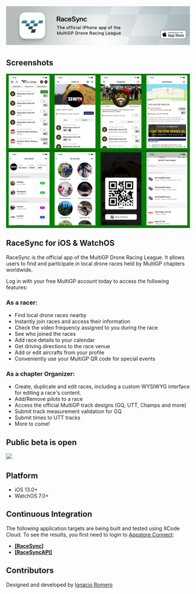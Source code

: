 # [<img src="Documentation/Github/racesync_readme_header.jpg">](https://apps.apple.com/us/developer/multigp-inc/id1491110679)

## Screenshots

<table bgcolor=green>
  <tr>
    <th><img src="Documentation/UI/AppStore_Screenshots/RaceSync_5.5_display_screenshot1.png"></th>
    <th><img src="Documentation/UI/AppStore_Screenshots/RaceSync_5.5_display_screenshot2.png"></th>
    <th><img src="Documentation/UI/AppStore_Screenshots/RaceSync_5.5_display_screenshot3.png"></th>
    <th><img src="Documentation/UI/AppStore_Screenshots/RaceSync_5.5_display_screenshot4.png"></th>
  </tr>
  <tr>
    <th><img src="Documentation/UI/AppStore_Screenshots/RaceSync_5.5_display_screenshot5.png"></th>
    <th><img src="Documentation/UI/AppStore_Screenshots/RaceSync_5.5_display_screenshot6.png"></th>
    <th><img src="Documentation/UI/AppStore_Screenshots/RaceSync_5.5_display_screenshot7.png"></th>
    <th><img src="Documentation/UI/AppStore_Screenshots/RaceSync_5.5_display_screenshot8.png"></th>
  </tr>
</table>

## RaceSync for iOS & WatchOS
RaceSync is the official app of the MultiGP Drone Racing League. It allows users to find and participate in local drone races held by MultiGP chapters worldwide.

Log in with your free MultiGP account today to access the following features:

### As a racer:

* Find local drone races nearby
* Instantly join races and access their information
* Check the video frequency assigned to you during the race
* See who joined the races
* Add race details to your calendar
* Get driving directions to the race venue
* Add or edit aircrafts from your profile
* Conveniently use your MultiGP QR code for special events

### As a chapter Organizer:

* Create, duplicate and edit races, including a custom WYSIWYG interface for editing a race's content.
* Add/Remove pilots to a race
* Access the official MultiGP track designs (GQ, UTT, Champs and more)
* Submit track measurement validation for GQ
* Submit times to UTT tracks
* More to come!

## Public beta is open

[<img src="https://user-images.githubusercontent.com/43776784/125545484-11474758-6313-4ddb-b96a-4a11113b1958.png" width=25%>](https://testflight.apple.com/join/BRXIQJLb)

## Platform

* iOS 13.0+
* WatchOS 7.0+

## Continuous Integration

The following application targets are being built and tested using XCode Cloud.
To see the results, you first need to login to [Appstore Connect](https://appstoreconnect.apple.com/):
- [**[RaceSync]**](https://appstoreconnect.apple.com/teams/69a6de89-7661-47e3-e053-5b8c7c11a4d1/apps/1491110680/ci/groups)
- [**[RaceSyncAPI]**](https://appstoreconnect.apple.com/teams/69a6de89-7661-47e3-e053-5b8c7c11a4d1/frameworks/C4E896B0-7561-452A-9008-4410D9F88776/groups)

## Contributors
Designed and developed by [Ignacio Romero](https://github.com/dzenbot)

